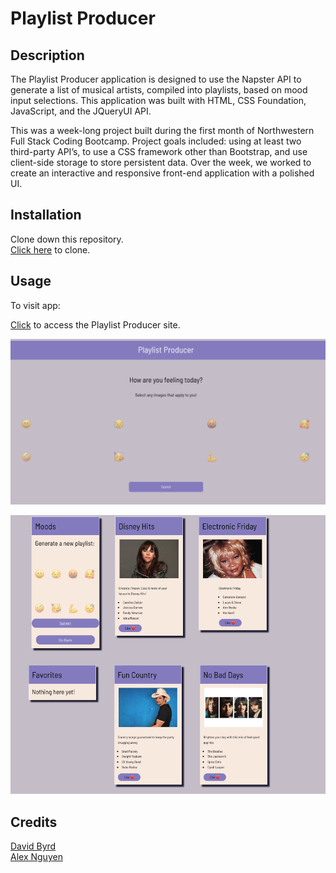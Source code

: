 # Playlist Producer

## Description

The Playlist Producer application is designed to use the Napster API to generate a list of musical artists, compiled into playlists, based on mood input selections. This application was built with HTML, CSS Foundation, JavaScript, and the JQueryUI API. <br>

This was a week-long project built during the first month of Northwestern Full Stack Coding Bootcamp. Project goals included: using at least two third-party API’s, to use a CSS framework other than Bootstrap, and use client-side storage to store persistent data. Over the week, we worked to create an interactive and responsive front-end application with a polished UI. 

## Installation

Clone down this repository. <br>
[Click here](https://github.com/jessicamorse23/Playlist-Producer.git) to clone. 

## Usage

To visit app: <br>

[Click](https://jessicamorse23.github.io/Playlist-Producer/) to access the Playlist Producer site. <br>

![Playlist Producer - Mood Selection](assets/images/Playlist%20Producer%20-%20mood%20selection%20.png) <br>

![Playlist Producer - Results Page](assets/images/Playlist%20Producer%20-%20Results.png)

## Credits

[David Byrd](https://github.com/methyl8) <br>
[Alex Nguyen](https://github.com/anguyen780)
